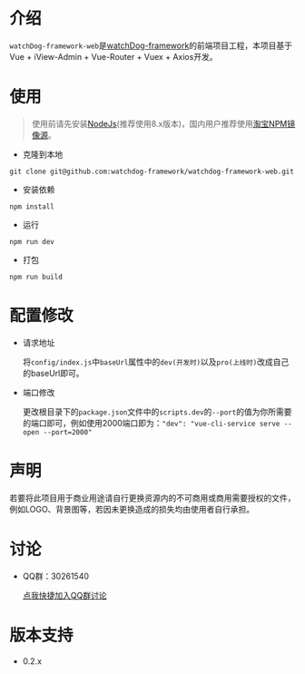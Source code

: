 # 介绍 
`watchDog-framework-web`是[watchDog-framework](https://github.com/Licoy/watchDog-framework)的前端项目工程，本项目基于Vue + iView-Admin + Vue-Router + Vuex + Axios开发。
# 使用
> 使用前请先安装[NodeJs](https://nodejs.org/zh-cn/)(推荐使用8.x版本)，国内用户推荐使用[淘宝NPM镜像源](http://npm.taobao.org/)。
- 克隆到本地
```git
git clone git@github.com:watchdog-framework/watchdog-framework-web.git
```
- 安装依赖
```shell
npm install
```
- 运行
```shell
npm run dev
```
- 打包
```shell
npm run build
```
# 配置修改
- 请求地址

    将`config/index.js`中`baseUrl`属性中的`dev(开发时)`以及`pro(上线时)`改成自己的baseUrl即可。
- 端口修改

    更改根目录下的`package.json`文件中的`scripts.dev`的`--port`的值为你所需要的端口即可，例如使用2000端口即为：`"dev": "vue-cli-service serve --open --port=2000"`
# 声明
若要将此项目用于商业用途请自行更换资源内的不可商用或商用需要授权的文件，例如LOGO、背景图等，若因未更换造成的损失均由使用者自行承担。
# 讨论

 - QQ群：30261540 
 
    [点我快捷加入QQ群讨论](https://shang.qq.com/wpa/qunwpa?idkey=c3541f1d0dbe443456228e3aebf23f6795b614a94d5df6a32f0b2b1c759bb99b)
    
# 版本支持
  - 0.2.x
